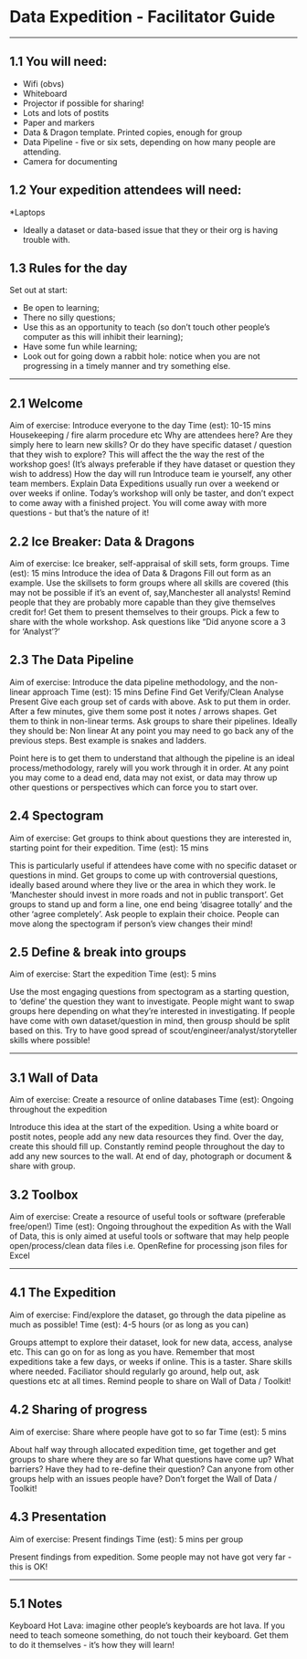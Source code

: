 # Data Expedition - Facilitator Guide

---
## 1.1 You will need:
* Wifi (obvs)
* Whiteboard 
* Projector if possible for sharing!
* Lots and lots of postits
* Paper and markers
* Data & Dragon template. Printed copies, enough for group
* Data Pipeline - five or six sets, depending on how many people are attending.
*  Camera for documenting

## 1.2 Your expedition attendees will need:
*Laptops
* Ideally a dataset or data-based issue that they or their org is having trouble with.

## 1.3 Rules for the day 
Set out at start:
* Be open to learning;
* There no silly questions;
* Use this as an opportunity to teach (so don’t touch other people’s computer as this will inhibit their learning);
* Have some fun while learning;
* Look out for going down a rabbit hole: notice when you are not progressing in a timely manner and try something else.

---
## 2.1 Welcome
Aim of exercise: Introduce everyone to the day
Time (est): 10-15 mins
Housekeeping / fire alarm procedure etc
Why are attendees here? Are they simply here to learn new skills? Or do they have specific dataset / question that they wish to explore? This will affect the the way the rest of the workshop goes! (It’s always preferable if they have dataset or question they wish to address)
How the day will run
Introduce team ie yourself, any other team members.
Explain Data Expeditions usually run over a weekend or over weeks if online. Today’s workshop will only be taster, and don’t expect to come away with a finished project. You will come away with more questions - but that’s the nature of it!

## 2.2 Ice Breaker: Data & Dragons
Aim of exercise: Ice breaker, self-appraisal of skill sets, form groups.
Time (est): 15 mins
Introduce the idea of Data & Dragons
Fill out form as an example. 
Use the skillsets to form groups where all skills are covered (this may not be possible if it’s an event of, say,Manchester all analysts! 
Remind people that they are probably more capable than they give themselves credit for!
Get them to present themselves to their groups. Pick a few to share with the whole workshop. Ask questions like “Did anyone score a 3 for ‘Analyst’?’

## 2.3 The Data Pipeline
Aim of exercise: Introduce the data pipeline methodology, and the non-linear approach
Time (est): 15 mins 
Define
Find
Get
Verify/Clean
Analyse
Present
Give each group set of cards with above. Ask to put them in order. 
After a few minutes, give them some post it notes / arrows shapes. Get them to think in non-linear terms.
Ask groups to share their pipelines.
Ideally they should be: 
Non linear
At any point you may need to go back any of the previous steps.
Best example is snakes and ladders.

Point here is to get them to understand that although the pipeline is an ideal process/methodology, rarely will you work through it in order.
At any point you may come to a dead end, data may not exist, or data may throw up other questions or perspectives which can force you to start over. 

## 2.4 Spectogram 
Aim of exercise: Get groups to think about questions they are interested in, starting point for their expedition. 
Time (est): 15 mins

This is particularly useful if attendees have come with no specific dataset or questions in mind.
Get groups to come up with controversial questions, ideally based around where they live or the area in which they work.
Ie ‘Manchester should invest in more roads and not in public transport’.
Get groups to stand up and form a line, one end being ‘disagree totally’ and the other ‘agree completely’. 
Ask people to explain their choice.  People can move along the spectogram if person’s view changes their mind!

## 2.5 Define & break into groups
Aim of exercise: Start the expedition
Time (est): 5 mins

Use the most engaging questions from spectogram as a starting question, to ‘define’ the question they want to investigate.
People might want to swap groups here depending on what they’re interested in investigating.
If people have come with own dataset/question in mind, then grousp should be split based on this.
Try to have good spread of scout/engineer/analyst/storyteller skills where possible!

---
## 3.1 Wall of Data
Aim of exercise: Create a resource of online databases
Time (est): Ongoing throughout the expedition

Introduce this idea at the start of the expedition.
Using a white board or postit notes, people add any new data resources they find.
Over the day, create this should fill up.
Constantly remind people throughout the day to add any new sources to the wall.
At end of day, photograph or document & share with group. 

## 3.2 Toolbox
Aim of exercise: Create a resource of useful tools or software (preferable free/open!)
Time (est): Ongoing throughout the expedition
As with the Wall of Data, this is only aimed at useful tools or software that may help people open/process/clean data files i.e. OpenRefine for processing json files for Excel

---
## 4.1 The Expedition
Aim of exercise: Find/explore the dataset, go through the data pipeline as much as possible!
Time (est): 4-5 hours (or as long as you can)

Groups attempt to explore their dataset, look for new data, access, analyse etc.
This can go on for as long as you have.
Remember that most expeditions take a few days, or weeks if online. This is a taster.
Share skills where needed.
Faciliator should regularly go around, help out, ask questions etc at all times.
Remind people to share on Wall of Data / Toolkit!

## 4.2 Sharing of progress
Aim of exercise: Share where people have got to so far
Time (est): 5 mins

About half way through allocated expedition time, get together and get groups to share where they are so far
What questions have come up? What barriers? Have they had to re-define their question? 
Can anyone from other groups help with an issues people have?
Don’t forget the Wall of Data / Toolkit!

## 4.3 Presentation

Aim of exercise: Present findings
Time (est): 5 mins per group

Present findings from expedition.
Some people may not have got very far - this is OK!  

---
## 5.1 Notes
Keyboard Hot Lava: imagine other people’s keyboards are hot lava. If you need to teach someone something, do not touch their keyboard. Get them to do it themselves - it’s how they will learn! 

